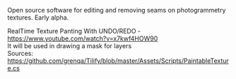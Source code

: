 Open source software for editing and removing seams on photogrammetry textures. Early alpha.

RealTime Texture Panting With UNDO/REDO - https://www.youtube.com/watch?v=x7kwf4HOW90  
It will be used in drawing a mask for layers  
Sources: https://github.com/grenqa/Tilify/blob/master/Assets/Scripts/PaintableTexture.cs  

